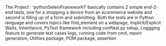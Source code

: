 The Project : 'pythonSeleniFramework1' basically contains 2 simple end-2-end tests, one for a shopping a device from an ecommerce website and second is filling up of a form and submitting.
Both the tests are in Python language and covers topics like find_element on a webpage, Implicit/Explicit Waits, Inheritance, PyTest framework including conftest.py setup, Loggging feature to generate test cases logs, running code from cmd, report generation, Utilities package, POM package, assertion
